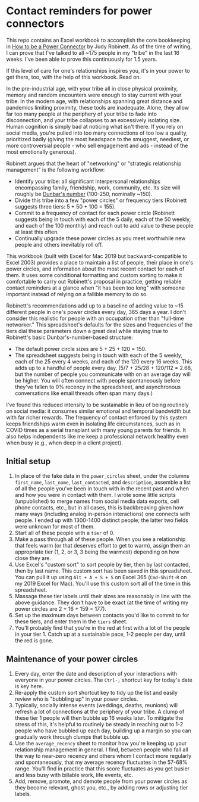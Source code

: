 # Contact reminders for power connectors

This repo contains an Excel workbook to accomplish the core bookkeeping in [How
to be a Power Connector](https://isbnsearch.org/isbn/9780071830737) by Judy
Robinett.  As of the time of writing, I can prove that I've talked to all ~175
people in my "tribe" in the last 16 weeks. I've been able to prove this
continuously for 1.5 years.

If this level of care for one's relationships inspires you, it's in your power
to get there, too, with the help of this workbook. Read on.

In the pre-industrial age, with your tribe all in close physical proximity,
memory and random encounters were enough to stay current with your tribe. In
the modern age, with relationships spanning great distance and pandemics
limiting proximity, these tools are inadequate. Alone, they allow far too many
people at the periphery of your tribe to fade into disconnection, and your
tribe collapses to an excessively isolating size. Human cognition is simply bad
at noticing what isn't there.  If you rely on social media, you're pulled into
too many connections of too low a quality, prioritized badly (giving the most
headspace to the smuggest, neediest, or more controversial people - who sell
engagement and ads - instead of the most emotionally generous).

Robinett argues that the heart of "networking" or "strategic relationship
management" is the following workflow:

- Identify your tribe: all significant interpersonal relationships encompassing
  family, friendship, work, community, etc. Its size will roughly be [Dunbar's
  number](https://en.wikipedia.org/wiki/Dunbar%27s_number) (100-250, nominally
  ~150).
- Divide this tribe into a few "power circles" or frequency tiers (Robinett
  suggests three tiers: 5 + 50 + 100 = 155).
- Commit to a frequency of contact for each power circle (Robinett suggests
  being in touch with each of the 5 daily, each of the 50 weekly, and each of
  the 100 monthly) and reach out to add value to these people at least this
  often.
- Continually upgrade these power circles as you meet worthwhile new people and
  others inevitably roll off.

This workbook (built with Excel for Mac 2019 but backward-compatible to Excel
2003) provides a place to maintain a list of people, their place in one's power
circles, and information about the most recent contact for each of them. It
uses some conditional formatting and custom sorting to make it comfortable to
carry out Robinett's proposal in practice, getting reliable contact reminders
at a glance when "it has been too long" with someone important instead of
relying on a fallible memory to do so.

Robinett's recommendations add up to a baseline of adding value to ~15
different people in one's power circles every day, 365 days a year. I don't
consider this realistic for people with an occupation other than "full-time
networker." This spreadsheet's defaults for the sizes and frequencies of the
tiers dial these parameters down a great deal while staying true to Robinett's
basic Dunbar's-number-based structure:

- The default power circle sizes are 5 + 25 + 120 = 150.
- The spreadsheet suggests being in touch with each of the 5 weekly, each of
  the 25 every 4 weeks, and each of the 120 every 16 weeks. This adds up to a
  handful of people every day. (5/7 + 25/28 + 120/112 = 2.68, but the number of
  people you communicate with on an average day will be higher. You will often
  connect with people spontaneously before they've fallen to 0% recency in the
  spreadsheet, and asynchronous conversations like email threads often span
  many days.)

I've found this reduced intensity to be sustainable in lieu of being routinely
on social media: it consumes similar emotional and temporal bandwidth but with
far richer rewards. The frequency of contact enforced by this system keeps
friendships warm even in isolating life circumstances, such as in COVID times
as a serial transplant with many young parents for friends.  It also helps
independents like me keep a professional network healthy even when busy (e.g.,
when deep in a client project).

## Initial setup

1. In place of the fake data in the `power_circles` sheet, under the columns
   `first_name`, `last_name`, `last_contacted`, and `description`, assemble a
   list of all the people you've been in touch with in the recent past and when
   and how you were in contact with them. I wrote some little scripts
   (unpublished) to merge names from social media data exports, cell phone
   contacts, etc., but in all cases, this is backbreaking given how many ways
   (including analog in-person interactions) one connects with people. I ended
   up with 1300-1400 distinct people; the latter two fields were unknown for
   most of them.
1. Start all of these people with a `tier` of 0.
1. Make a pass through all of these people. When you see a relationship that
   feels warm (or that deserves effort to get to warm), assign them an
   appropriate tier (1, 2, or 3, 3 being the warmest) depending on how close
   they are.
1. Use Excel's "custom sort" to sort people by tier, then by last contacted,
   then by last name. This custom sort has been saved in this spreadsheet. You
   can pull it up using `Alt + A + S + S` on Excel 365 (`Cmd-Shift-R` on my
   2019 Excel for Mac). You'll use this custom sort all of the time in this
   spreadsheet.
1. Massage these tier labels until their sizes are reasonably in line with the
   above guidance. They don't have to be exact (at the time of writing my power
   circles are 2 + 16 + 159 = 177).
1. Set up the maximum days between contacts you'd like to commit to for these
   tiers, and enter them in the `tiers` sheet.
1. You'll probably find that you're in the red at first with a lot of the
   people in your tier 1. Catch up at a sustainable pace, 1-2 people per day,
   until the red is gone.

## Maintenance of your power circles

1. Every day, enter the date and description of your interactions with everyone
   in your power circles. The `Ctrl-;` shortcut key for today's date is key
   here.
1. Re-apply the custom sort shortcut key to tidy up the list and easily review
   who is "bubbling up" in your power circles.
1. Typically, socially intense events (weddings, deaths, reunions) will refresh
   a lot of connections at the periphery of your tribe. A clump of these tier 1
   people will then bubble up 16 weeks later. To mitigate the stress of this,
   it's helpful to routinely be steady in reaching out to 1-2 people who have
   bubbled up each day, building up a margin so you can gradually work through
   clumps that bubble up.
1. Use the `average_recency` sheet to monitor how you're keeping up your
   relationship management in general. I find, between people who fall all the
   way to near-zero recency and others whom I contact more regularly and
   spontaneously, that my average recency fluctuates in the 57-68% range.
   You'll find in practice that this score fluctuates as you get busier and
   less busy with billable work, life events, etc.
1. Add, remove, promote, and demote people from your power circles as they
   become relevant, ghost you, etc., by adding rows or adjusting tier labels.
